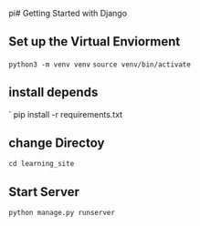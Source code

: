 pi# Getting Started with Django



## Set up the Virtual Enviorment

`python3 -m venv venv`
`source venv/bin/activate`

## install depends

` pip install -r requirements.txt

## change Directoy

`cd learning_site`

## Start Server

`python manage.py runserver`

